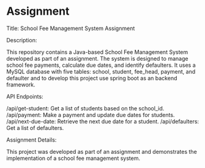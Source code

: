 # Assignment

Title: School Fee Management System Assignment

Description:

This repository contains a Java-based School Fee Management System developed as part of an assignment. The system is designed to manage school fee payments, calculate due dates, and identify defaulters. It uses a MySQL database with five tables: school, student, fee_head, payment, and defaulter and to develop this project use spring boot as an backend framework.

API Endpoints:

/api/get-student: Get a list of students based on the school_id.
/api/payment: Make a payment and update due dates for students.
/api/next-due-date: Retrieve the next due date for a student.
/api/defaulters: Get a list of defaulters.

Assignment Details:

This project was developed as part of an assignment and demonstrates the implementation of a school fee management system. 
